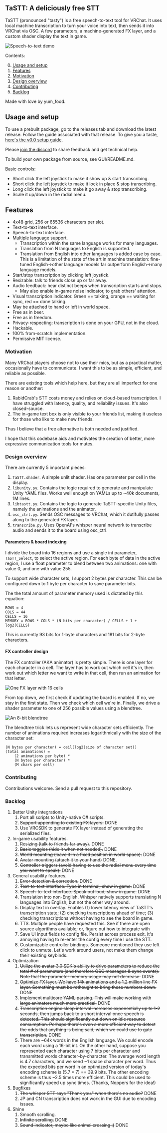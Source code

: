 ## TaSTT: A deliciously free STT

TaSTT (pronounced "tasty") is a free speech-to-text tool for VRChat. It uses
local machine transcription to turn your voice into text, then sends it into
VRChat via OSC. A few parameters, a machine-generated FX layer, and a
custom shader display the text in game.

![Speech-to-text demo](Images/speech_to_text_demo.gif)

Contents:

0. [Usage and setup](#usage-and-setup)
1. [Features](#features)
2. [Motivation](#motivation)
3. [Design overview](#design-overview)
4. [Contributing](#contributing)
5. [Backlog](#backlog)

Made with love by yum\_food.

## Usage and setup

To use a prebuilt package, go to the releases tab and download the latest
release. Follow the guide associated with that release. To give you a taste,
[here's the v0.0 setup guide](https://www.youtube.com/watch?v=0qjxkdVTqcs).

Please [join the discord](https://discord.gg/YWmCvbCRyn) to share feedback and
get technical help.

To build your own package from source, see GUI/README.md.

Basic controls:
* Short click the left joystick to make it show up & start transcribing.
* Short click the left joystick to make it lock in place & stop transcribing.
* Long click the left joystick to make it go away & stop transcribing.
* Scale it up/down in the radial menu.

## Features

* 4x48 grid, 256 or 65536 characters per slot.
* Text-to-text interface.
* Speech-to-text interface.
* Multiple language support.
  * Transcription within the same language works for many languages.
  * Translation from N languages to English is supported.
  * Translation from English into other languages is added case by case. This
    is a limitation of the state of the art in machine translation: fine-tuned
    English->other language models far outperform English->many language models.
* Start/stop transcription by clicking left joystick.
* Resizable: talk to friends close up or far away.
* Audio feedback: hear distinct beeps when transcription starts and stops.
  * May also enable in-game noise indicator, to grab others' attention.
* Visual transcription indicator. Green == talking, orange == waiting for sync,
  red == done talking.
* May be attached to hand or left in world space.
* Free as in beer.
* Free as in freedom.
* Privacy-respecting: transcription is done on your GPU, not in the cloud.
* Hackable.
* 100% from-scratch implementation.
* Permissive MIT license.

### Motivation

Many VRChat players choose not to use their mics, but as a practical matter,
occasionally have to communicate. I want this to be as simple, efficient, and
reliable as possible.

There are existing tools which help here, but they are all imperfect for one
reason or another:

1. RabidCrab's STT costs money and relies on cloud-based transcription. I have
   struggled with latency, quality, and reliability issues. It's also
   closed-source.
2. The in-game text box is only visible to your friends list, making it
   useless for those who like to make new friends.

Thus I believe that a free alternative is both needed and justified.

I hope that this codebase aids and motivates the creation of better, more
expressive communication tools for mutes.

### Design overview

There are currently 5 important pieces:

1. `TaSTT.shader`. A simple unlit shader. Has one parameter per cell in the
   display.
2. `libunity.py`. Contains the logic required to generate and manipulate Unity
   YAML files. Works well enough on YAMLs up to ~40k documents, 1M lines.
3. `libtastt.py`. Contains the logic to generate TaSTT-specific Unity files,
   namely the animations and the animator.
4. `osc_ctrl.py`. Sends OSC messages to VRChat, which it dutifully passes along
   to the generated FX layer.
5. `transcribe.py`. Uses OpenAI's whisper neural network to transcribe audio
   and sends it to the board using osc_ctrl.

#### Parameters & board indexing

I divide the board into 16 regions and use a single int parameter,
`TaSTT_Select`, to select the active region. For each byte of data
in the active region, I use a float parameter to blend between two
animations: one with value 0, and one with value 255.

To support wide character sets, I support 2 bytes per character. This
can be configured down to 1 byte per character to save parameter bits.

The the total amount of parameter memory used is dictated by this equation:

```
ROWS = 4
COLS = 44
CELLS = 16
MEMORY = ROWS * COLS * (N bits per character) / CELLS + 1 + log2(CELLS)
```

This is currently 93 bits for 1-byte characters and 181 bits for 2-byte
characters.

#### FX controller design

The FX controller (AKA animator) is pretty simple. There is one layer for each
character in a cell. The layer has to work out which cell it's in, then
work out which letter we want to write in that cell, then run an animation for
that letter.

![One FX layer with 16 cells](Images/tastt_anim.png)

From top down, we first check if updating the board is enabled. If no, we stay
in the first state. Then we check which cell we're in. Finally, we drive a
shader parameter to one of 256 possible values using a blendtree.

![An 8-bit blendtree](Images/tastt_blend.png)

The blendtree trick lets us represent wide character sets efficiently. The
number of animations required increases logarithmically with the size of the
character set:

```
(N bytes per character) = ceil(log2(size of character set))
(total animations) =
    (2 animations per byte) *
    (N bytes per character) *
    (M chars per cell)
```

### Contributing

Contributions welcome. Send a pull request to this repository.

### Backlog

1. Better Unity integrations
   1. Port all scripts to Unity-native C# scripts.
   2. ~~Support appending to existing FX layers.~~ DONE
   3. Use VRCSDK to generate FX layer instead of generating the serialized files.
2. In-game usability features.
   1. ~~Resizing (talk to friends far away).~~ DONE
   2. ~~Basic toggles (hide it when not needed).~~ DONE
   3. ~~World mounting (leave it in a fixed position in world space).~~ DONE
   4. ~~Avatar mounting (attach it to your hand)~~ DONE.
   5. ~~Controller triggers (avoid having to use the radial menu every time you
     want to speak).~~ DONE
3. General usability features.
   1. ~~Error detection & correction.~~ DONE
   2. ~~Text-to-text interface. Type in terminal, show in game.~~ DONE
   3. ~~Speech-to-text interface. Speak out loud, show in game.~~ DONE
   4. Translation into non-English. Whisper natively supports translating N
      languages into English, but not the other way around.
   5. Display text in overlay. Enables (1) lower latency view of TaSTT's
      transcription state; (2) checking transcriptions ahead of time; (3)
      checking transcriptions without having to see the board in game.
   6. TTS. Multiple people have requested this. See if there are open source
      algorithms available; or, figure out how to integrate with
   7. Save UI input fields to config file. Persist across process exit. It's
      annoying having to re-enter the config every time I use the STT.
   8. Customizable controller bindings. Someone mentioned they use left click
      to unmute. Let's work around users, not make them change their existing
      keybinds.
4. Optimization
   1. ~~Utilize the avatar 3.0 SDK's ability to drive parameters to reduce the
     total # of parameters (and therefore OSC messages & sync events). Note
     that the parameter memory usage may not decrease.~~ DONE
   2. ~~Optimize FX layer. We have 14k animations and a 1.2 million line FX
      layer. Something must be rethought to bring these numbers down.~~ DONE
   3. ~~Implement multicore YAML parsing. This will make working with large
      animators much more practical.~~ DONE
   4. ~~Transcription engine sleep interval increases exponentially up to 1-2
      seconds, then jumps back to a short interval once speech is detected.
      This should significantly cut down on idle resource consumption. Perhaps
      there's even a more efficient way to detect the odds that anything is
      being said, which we could use to gate transcription.~~ DONE
   5. There are ~64k words in the English language. We could encode each word
      using a 16-bit int. On the other hand, suppose you represented each
      character using 7 bits per character and transmitted words
      character-by-character. The average word length is 4.7 characters, and we
      send ~1 space character per word. Thus the expected bits per word in an
      optimized version of today's encoding scheme is (5.7 * 7) == 39.9 bits.
      The other encoding scheme is thus ~2.5 times more efficient. This could
      be used to significantly speed up sync times. (Thanks, Noppers for the
      idea!)
5. Bugfixes
   1. ~~The whisper STT says "Thank you." when there's no audio?~~ DONE
   2. JP and CN transcription does not work in the GUI due to encoding issues.
6. Shine
   1. Smooth scrolling.
   2. ~~Infinite scrolling.~~ DONE
   3. ~~Sound indicator, maybe like animal crossing :)~~ DONE

